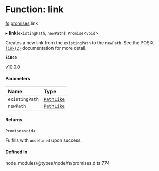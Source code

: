 # Function: link

[fs](../modules/fs.md).[promises](../modules/fs.promises.md).link

▸ **link**(`existingPath`, `newPath`): `Promise`<`void`\>

Creates a new link from the `existingPath` to the `newPath`. See the POSIX [`link(2)`](http://man7.org/linux/man-pages/man2/link.2.html) documentation for more detail.

**`Since`**

v10.0.0

#### Parameters

| Name | Type |
| :------ | :------ |
| `existingPath` | [`PathLike`](../types/fs.PathLike.md) |
| `newPath` | [`PathLike`](../types/fs.PathLike.md) |

#### Returns

`Promise`<`void`\>

Fulfills with `undefined` upon success.

#### Defined in

node_modules/@types/node/fs/promises.d.ts:774
